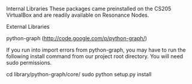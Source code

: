 



Internal Libraries
These packages came preinstalled on the CS205 VirtualBox and are readily available on Resonance Nodes.

External Libraries

python-graph (http://code.google.com/p/python-graph/)

If you run into import errors from python-graph, you may have to run the following install command from our project root directory. You will need sudo permissions.

<from project root>
cd library/python-graph/core/
sudo python setup.py install